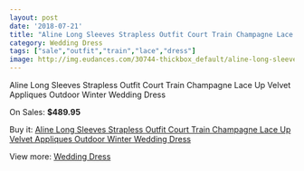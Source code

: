 ```yaml
---
layout: post
date: '2018-07-21'
title: "Aline Long Sleeves Strapless Outfit Court Train Champagne Lace Up Velvet Appliques Outdoor Winter Wedding Dress"
category: Wedding Dress
tags: ["sale","outfit","train","lace","dress"]
image: http://img.eudances.com/30744-thickbox_default/aline-long-sleeves-strapless-outfit-court-train-champagne-lace-up-velvet-appliques-outdoor-winter-wedding-dress.jpg
---
```

Aline Long Sleeves Strapless Outfit Court Train Champagne Lace Up Velvet Appliques Outdoor Winter Wedding Dress

On Sales: **$489.95**
<a href="https://www.eudances.com/en/wedding-dress/9788-aline-long-sleeves-strapless-outfit-court-train-champagne-lace-up-velvet-appliques-outdoor-winter-wedding-dress.html"><amp-img layout="responsive" width="600" height="600" src="//img.eudances.com/30744-thickbox_default/aline-long-sleeves-strapless-outfit-court-train-champagne-lace-up-velvet-appliques-outdoor-winter-wedding-dress.jpg" alt="Aline Long Sleeves Strapless Outfit Court Train Champagne Lace Up Velvet Appliques Outdoor Winter Wedding Dress 0" /></a>
<a href="https://www.eudances.com/en/wedding-dress/9788-aline-long-sleeves-strapless-outfit-court-train-champagne-lace-up-velvet-appliques-outdoor-winter-wedding-dress.html"><amp-img layout="responsive" width="600" height="600" src="//img.eudances.com/30750-thickbox_default/aline-long-sleeves-strapless-outfit-court-train-champagne-lace-up-velvet-appliques-outdoor-winter-wedding-dress.jpg" alt="Aline Long Sleeves Strapless Outfit Court Train Champagne Lace Up Velvet Appliques Outdoor Winter Wedding Dress 1" /></a>
<a href="https://www.eudances.com/en/wedding-dress/9788-aline-long-sleeves-strapless-outfit-court-train-champagne-lace-up-velvet-appliques-outdoor-winter-wedding-dress.html"><amp-img layout="responsive" width="600" height="600" src="//img.eudances.com/30749-thickbox_default/aline-long-sleeves-strapless-outfit-court-train-champagne-lace-up-velvet-appliques-outdoor-winter-wedding-dress.jpg" alt="Aline Long Sleeves Strapless Outfit Court Train Champagne Lace Up Velvet Appliques Outdoor Winter Wedding Dress 2" /></a>
<a href="https://www.eudances.com/en/wedding-dress/9788-aline-long-sleeves-strapless-outfit-court-train-champagne-lace-up-velvet-appliques-outdoor-winter-wedding-dress.html"><amp-img layout="responsive" width="600" height="600" src="//img.eudances.com/30748-thickbox_default/aline-long-sleeves-strapless-outfit-court-train-champagne-lace-up-velvet-appliques-outdoor-winter-wedding-dress.jpg" alt="Aline Long Sleeves Strapless Outfit Court Train Champagne Lace Up Velvet Appliques Outdoor Winter Wedding Dress 3" /></a>
<a href="https://www.eudances.com/en/wedding-dress/9788-aline-long-sleeves-strapless-outfit-court-train-champagne-lace-up-velvet-appliques-outdoor-winter-wedding-dress.html"><amp-img layout="responsive" width="600" height="600" src="//img.eudances.com/30747-thickbox_default/aline-long-sleeves-strapless-outfit-court-train-champagne-lace-up-velvet-appliques-outdoor-winter-wedding-dress.jpg" alt="Aline Long Sleeves Strapless Outfit Court Train Champagne Lace Up Velvet Appliques Outdoor Winter Wedding Dress 4" /></a>
<a href="https://www.eudances.com/en/wedding-dress/9788-aline-long-sleeves-strapless-outfit-court-train-champagne-lace-up-velvet-appliques-outdoor-winter-wedding-dress.html"><amp-img layout="responsive" width="600" height="600" src="//img.eudances.com/30746-thickbox_default/aline-long-sleeves-strapless-outfit-court-train-champagne-lace-up-velvet-appliques-outdoor-winter-wedding-dress.jpg" alt="Aline Long Sleeves Strapless Outfit Court Train Champagne Lace Up Velvet Appliques Outdoor Winter Wedding Dress 5" /></a>
<a href="https://www.eudances.com/en/wedding-dress/9788-aline-long-sleeves-strapless-outfit-court-train-champagne-lace-up-velvet-appliques-outdoor-winter-wedding-dress.html"><amp-img layout="responsive" width="600" height="600" src="//img.eudances.com/30745-thickbox_default/aline-long-sleeves-strapless-outfit-court-train-champagne-lace-up-velvet-appliques-outdoor-winter-wedding-dress.jpg" alt="Aline Long Sleeves Strapless Outfit Court Train Champagne Lace Up Velvet Appliques Outdoor Winter Wedding Dress 6" /></a>

Buy it: [Aline Long Sleeves Strapless Outfit Court Train Champagne Lace Up Velvet Appliques Outdoor Winter Wedding Dress](https://www.eudances.com/en/wedding-dress/9788-aline-long-sleeves-strapless-outfit-court-train-champagne-lace-up-velvet-appliques-outdoor-winter-wedding-dress.html "Aline Long Sleeves Strapless Outfit Court Train Champagne Lace Up Velvet Appliques Outdoor Winter Wedding Dress")

View more: [Wedding Dress](https://www.eudances.com/en/164-wedding-dress "Wedding Dress")